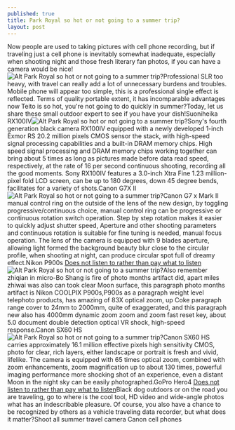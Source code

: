 ```yaml
---
published: true
title: Park Royal so hot or not going to a summer trip?
layout: post
---
```

Now people are used to taking pictures with cell phone recording, but if traveling just a cell phone is inevitably somewhat inadequate, especially when shooting night and those fresh literary fan photos, if you can have a camera would be nice!![Alt Park Royal so hot or not going to a summer trip?](https://c1.staticflickr.com/9/8606/27986879624_56bb692a39_z.jpg)Professional SLR too heavy, with travel can really add a lot of unnecessary burdens and troubles. Mobile phone will appear too simple, this is a professional single effect is reflected. Terms of quality portable extent, it has incomparable advantages now Teito is so hot, you\'re not going to do quickly in summer?Today, let us share these small outdoor expert to see if you have your dish!Suoniheika RX100IV![Alt Park Royal so hot or not going to a summer trip?](https://c2.staticflickr.com/8/7656/28604080375_8b6a246880_z.jpg)Sony\'s fourth generation black camera RX100IV equipped with a newly developed 1-inch Exmor RS 20.2 million pixels CMOS sensor the stack, with high-speed signal processing capabilities and a built-in DRAM memory chips. High speed signal processing and DRAM memory chips working together can bring about 5 times as long as pictures made before data read speed, respectively, at the rate of 16 per second continuous shooting, recording all the good moments. Sony RX100IV features a 3.0-inch Xtra Fine 1.23 million-pixel fold LCD screen, can be up to 180 degrees, down 45 degree bends, facilitates for a variety of shots.Canon G7X II![Alt Park Royal so hot or not going to a summer trip?](https://c1.staticflickr.com/9/8568/28604090705_97184989e4_z.jpg)Canon G7 x Mark II manual control ring on the outside of the lens of the new design, by toggling progressive/continuous choice, manual control ring can be progressive or continuous rotation switch operation. Step by step rotation makes it easier to quickly adjust shutter speed, Aperture and other shooting parameters and continuous rotation is suitable for fine tuning is needed, manual focus operation. The lens of the camera is equipped with 9 blades aperture, allowing light formed the background beauty blur close to the circular profile, when shooting at night, can produce circular spot full of dreamy effect.Nikon P900s [Does not listen to rather than pay what to listen](http://www.jigcase.com/2016/07/08/does-not-listen-to-rather-than-pay-what-to-listen-to-digital-music/)![Alt Park Royal so hot or not going to a summer trip?](https://c1.staticflickr.com/9/8851/28525684411_f7eedd2e5d_z.jpg)Also remember zhiqian in micro-Bo Shang is fire of photo months artifact did, apart miles zhiwai was also can took clear Moon surface, this paragraph photo months artifact is Nikon COOLPIX P900s,P900s as a paragraph weight level telephoto products, has amazing of 83X optical zoom, up Coke paragraph range cover to 24mm to 2000mm, quite of exaggerated, and this paragraph new also has 4000mm dynamic zoom zoom and zoom fast reset key, about 5.0 document double detection optical VR shock, high-speed response.Canon SX60 HS![Alt Park Royal so hot or not going to a summer trip?](https://c1.staticflickr.com/9/8636/28604103975_73ba606614_z.jpg)Canon SX60 HS carries approximately 16.1 million effective pixels high sensitivity CMOS, photo for clear, rich layers, either landscape or portrait is fresh and vivid, lifelike. The camera is equipped with 65 times optical zoom, combined with zoom enhancements, zoom magnification up to about 130 times, powerful imaging performance more shocking shot of an experience, even a distant Moon in the night sky can be easily photographed.GoPro Hero4 [Does not listen to rather than pay what to listen](http://www.jigcase.com/2016/07/08/does-not-listen-to-rather-than-pay-what-to-listen-to-digital-music/)Black dog outdoors or on the road you are traveling, go to where is the cool tool, HD video and wide-angle photos what has an indescribable pleasure. Of course, you also have a chance to be recognized by others as a vehicle traveling data recorder, but what does it matter?Shoot all summer travel camera Canon cell phones